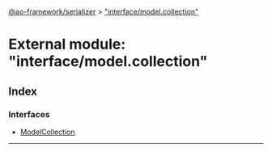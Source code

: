 [@ao-framework/serializer](../README.md) > ["interface/model.collection"](../modules/_interface_model_collection_.md)

# External module: "interface/model.collection"

## Index

### Interfaces

* [ModelCollection](../interfaces/_interface_model_collection_.modelcollection.md)

---

